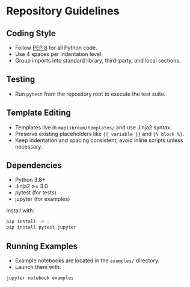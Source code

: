 # Repository Guidelines

## Coding Style
- Follow [PEP 8](https://peps.python.org/pep-0008/) for all Python code.
- Use 4 spaces per indentation level.
- Group imports into standard library, third-party, and local sections.

## Testing
- Run `pytest` from the repository root to execute the test suite.

## Template Editing
- Templates live in `maplibreum/templates/` and use Jinja2 syntax.
- Preserve existing placeholders like `{{ variable }}` and `{% block %}`.
- Keep indentation and spacing consistent; avoid inline scripts unless necessary.

## Dependencies
- Python 3.8+
- Jinja2 >= 3.0
- pytest (for tests)
- jupyter (for examples)

Install with:

```bash
pip install -e .
pip install pytest jupyter
```

## Running Examples
- Example notebooks are located in the `examples/` directory.
- Launch them with:

```bash
jupyter notebook examples
```

